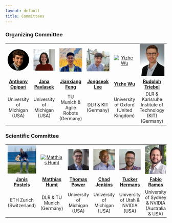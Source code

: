 ```yaml
---
layout: default
title: Committees
---
```

<h3>Organizing Committee</h3>
<table class="table-condensed">
<tbody>
<tr>
<td style="text-align: center; vertical-align: middle;"><div class="circular--square--small"><a href="https://topipari.com/"><img src="img/opipari.webp" alt="Anthony Opipari"></a></div></td>
<td style="text-align: center; vertical-align: middle;"><div class="circular--square--small"><a href="https://janapavlasek.com/"><img src="img/pavlasek.jpg" alt="Jana Pavlasek"></a></div></td>
<td style="text-align: center; vertical-align: middle;"><div class="circular--portrait--small"><a href="https://jianxiangfeng.github.io/"><img src="img/jxf.jpg" alt="Jianxiang Feng"></a></div></td>
<td style="text-align: center; vertical-align: middle;"><div class="circular--square--small"><a href="https://rmc.dlr.de/rm/en/staff/jongseok.lee/"><img src="img/jsl.jpeg" alt="Jongseok Lee"></a></div></td>
<td style="text-align: center; vertical-align: middle;"><div class="circular--portrait--small"><a href="https://ori.ox.ac.uk/people/yizhe-wu/"><img src="img/yzw.jpg" alt="Yizhe Wu"></a></div></td>
<td style="text-align: center; vertical-align: middle;"><div class="circular--portrait--small"><a href="https://rmc.dlr.de/rm/de/staff/rudolph.triebel/"><img src="img/rd.jpeg" alt="Rudolph Triebel"></a></div></td>
</tr>
<tr>
<td class="organizer-info" style="text-align: center; vertical-align: middle;"><a href="https://topipari.com/"><b>Anthony Opipari</b></a></td>
<td class="organizer-info" style="text-align: center; vertical-align: middle;"><a href="https://janapavlasek.com/"><b>Jana Pavlasek</b></a></td>
<td class="organizer-info" style="text-align: center; vertical-align: middle;"><a href="https://jianxiangfeng.github.io/"><b>Jianxiang Feng</b></a></td>
<td class="organizer-info" style="text-align: center; vertical-align: middle;"><a href="https://rmc.dlr.de/rm/en/staff/jongseok.lee/"><b>Jongseok Lee</b></a></td>
<td class="organizer-info" style="text-align: center; vertical-align: middle;"><a href="https://ori.ox.ac.uk/people/yizhe-wu/"><b>Yizhe Wu</b></a></td>
<td class="organizer-info" style="text-align: center; vertical-align: middle;"><a href="https://rmc.dlr.de/rm/de/staff/rudolph.triebel/"><b>Rudolph Triebel</b></a></td>
</tr>
<tr>
<td class="organizer-info" style="text-align: center; vertical-align: middle;">University of Michigan (USA)</td>
<td class="organizer-info" style="text-align: center; vertical-align: middle;">University of Michigan (USA)</td>
<td class="organizer-info" style="text-align: center; vertical-align: middle;">TU Munich & Agile Robots (Germany)</td>
<td class="organizer" style="text-align: center; vertical-align: middle;">DLR & KIT (Germany)</td>
<td class="organizer-info" style="text-align: center; vertical-align: middle;">University of Oxford (United Kingdom)</td>
<td class="organizer-info" style="text-align: center; vertical-align: middle;">DLR & Karlsruhe Institute of Technology (KIT) (Germany) </td>
</tr>
</tbody>
</table>

<h3>Scientific Committee</h3>
<table class="table-condensed">
<tbody>
<tr>
<td class="organizer-info" style="text-align: center; vertical-align: middle;"><div class="circular--square--small"><a href="https://janispostels.github.io/"><img src="img/jp.jpg" alt="Janis Postels"></a></div></td>
<td class="organizer-info" style="text-align: center; vertical-align: middle;"><div class="circular--portrait--small"><a href="https://www.hummat.com/"><img src="img/mh.jpeg" alt="Matthias Humt"></a></div></td>
<td class="organizer-info" style="text-align: center; vertical-align: middle;"><div class="circular--portrait--small"><a href="https://powertj.github.io/"><img src="img/power.jpg" alt="Thomas Power"></a></div></td>
<td class="organizer-info" style="text-align: center; vertical-align: middle;"><div class="circular--square--small"><a href="https://ocj.name/"><img src="img/jenkins.jpg" alt="Chad Jenkins"></a></div></td>
<td class="organizer-info" style="text-align: center; vertical-align: middle;"><div class="circular--square--small"><a href="https://robot-learning.cs.utah.edu/thermans"><img src="img/hermans.jpg" alt="Tucker Hermans"></a></div></td>
<td class="organizer-info" style="text-align: center; vertical-align: middle;"><div class="circular--portrait--small"><a href="https://fabioramos.github.io/Home.html"><img src="img/ramos.jpg" alt="Fabio Ramos"></a></div></td>
</tr>
<tr>
<td class="organizer-info" style="text-align: center; vertical-align: middle;"><a href="https://janispostels.github.io/"><b>Janis Postels</b></a></td>
<td class="organizer-info" style="text-align: center; vertical-align: middle;"><a href="https://www.hummat.com/"><b>Matthias Humt</b></a></td>
<td class="organizer-info" style="text-align: center; vertical-align: middle;"><a href="https://powertj.github.io/"><b>Thomas Power</b></a></td>
<td class="organizer-info" style="text-align: center; vertical-align: middle;"><a href="https://ocj.name/"><b>Chad Jenkins</b></a></td>
<td class="organizer-info" style="text-align: center; vertical-align: middle;"><a href="https://robot-learning.cs.utah.edu/thermans"><b>Tucker Hermans</b></a></td>
<td class="organizer-info" style="text-align: center; vertical-align: middle;"><a href="https://fabioramos.github.io/Home.html"><b>Fabio Ramos</b></a></td>
</tr>
<tr>
<td class="organizer-info" style="text-align: center; vertical-align: middle;">ETH Zurich (Switzerland)</td>
<td class="organizer-info" style="text-align: center; vertical-align: middle;">DLR & TU Munich (Germany)</td>
<td class="organizer-info" style="text-align: center; vertical-align: middle;">University of Michigan (USA)</td>
<td class="organizer-info" style="text-align: center; vertical-align: middle;">University of Michigan (USA)</td>
<td class="organizer-info" style="text-align: center; vertical-align: middle;">University of Utah & NVIDIA (USA)</td>
<td class="organizer-info" style="text-align: center; vertical-align: middle;">University of Sydney & NVIDIA<br>(Australia & USA)</td>
</tr>
</tbody>
</table>
